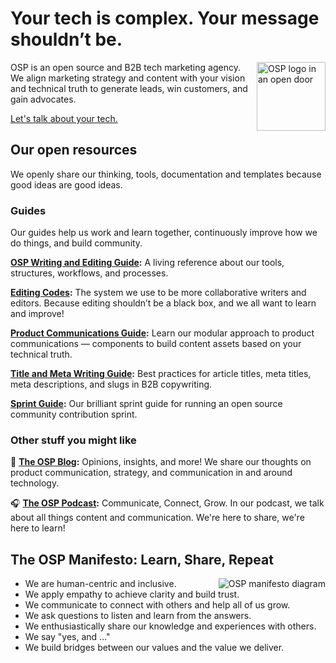 # Your tech is complex. Your message shouldn’t be.

<img src="https://openstrategypartners.com/_assets/processed/QBUmWOTadG8t5LHHSHzTD_hrCrGJvl5MNxXhy2MbGt0/q:85/c:1632:1632:fp:0.5:0.5/rt:force/w:600/h:600/fn:Y3NtX29wZW5fZG9vcl8yMDI0X2NpcmNsZV9wcm9taXNlXzk2NDAzNDlhOTQ:t/cb:bc8b873dd6714d79afee8433502fbf4d8503c1ba/bG9jYWw6L2ZpbGVhZG1pbi9CaWxkZXIvc3RydWN0dXJlL29wZW5fZG9vcl8yMDI0X2NpcmNsZV9wcm9taXNlLnBuZw" alt="OSP logo in an open door" align="right" width="110px"/>

OSP is an open source and B2B tech marketing agency. We align marketing strategy and content with your vision and technical truth to generate leads, win customers, and gain advocates.

[Let's talk about your tech.](https://openstrategypartners.com/contact/)

## Our open resources

We openly share our thinking, tools, documentation and templates because good ideas are good ideas.

### Guides

Our guides help us work and learn together, continuously improve how we do things, and build community.

**[OSP Writing and Editing Guide](https://github.com/open-strategy-partners/writing-guide):** A living reference about our tools, structures, workflows, and processes.

**[Editing Codes](https://github.com/open-strategy-partners/editing-codes):** The system we use to be more collaborative writers and editors. Because editing shouldn’t be a black box, and we all want to learn and improve!

**[Product Communications Guide](https://github.com/open-strategy-partners/product-comms-guide):** Learn our modular approach to product communications — components to build content assets based on your technical truth.

**[Title and Meta Writing Guide](https://github.com/open-strategy-partners/titles-meta-guide):** Best practices for article titles, meta titles, meta descriptions, and slugs in B2B copywriting.

**[Sprint Guide](https://github.com/open-strategy-partners/sprint-guide):** Our brilliant sprint guide for running an open source community contribution sprint.




### Other stuff you might like

📝 **[The OSP Blog](https://openstrategypartners.com/blog/):** Opinions, insights, and more! We share our thoughts on product communication, strategy, and communication in and around technology.

🎧 **[The OSP Podcast](https://openstrategypartners.com/resources/the-osp-podcast/):** Communicate, Connect, Grow. In our podcast, we talk about all things content and communication. We're here to share, we're here to learn!


## The OSP Manifesto: Learn, Share, Repeat

<img src="https://openstrategypartners.com/_assets/processed/ssifJC8Hysqsqf_rR-YLaW6N_qG9rP9UjLv2UUQQ67s/q:85/c:1594.6666666667:897:fp:0.5:0.5/rt:force/w:400/h:225/fn:Y3NtX2xlYXJuLXNoYXJlLXJlcGVhdF8zOWI3ZjVlYzQ0:t/cb:ea4a4f6d18939e2f7818b0c910f3f791b334811d/bG9jYWw6L2ZpbGVhZG1pbi9CaWxkZXIvQWJvdXRfT1NQLW4tVGVhbV9QaG90b3MvbGVhcm4tc2hhcmUtcmVwZWF0LnBuZw" alt="OSP manifesto diagram" align="right"/>

* We are human-centric and inclusive. 
* We apply empathy to achieve clarity and build trust. 
* We communicate to connect with others and help all of us grow. 
* We ask questions to listen and learn from the answers.
* We enthusiastically share our knowledge and experiences with others.
* We say "yes, and ..." 
* We build bridges between our values and the value we deliver. 
